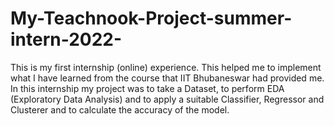# My-Teachnook-Project-summer-intern-2022-
This is my first internship (online) experience. This helped me to implement what I have learned from the course that IIT Bhubaneswar had provided me. In this internship my project was to take a Dataset, to perform EDA (Exploratory Data Analysis) and to apply a suitable Classifier, Regressor and Clusterer and to calculate the accuracy of the model.
